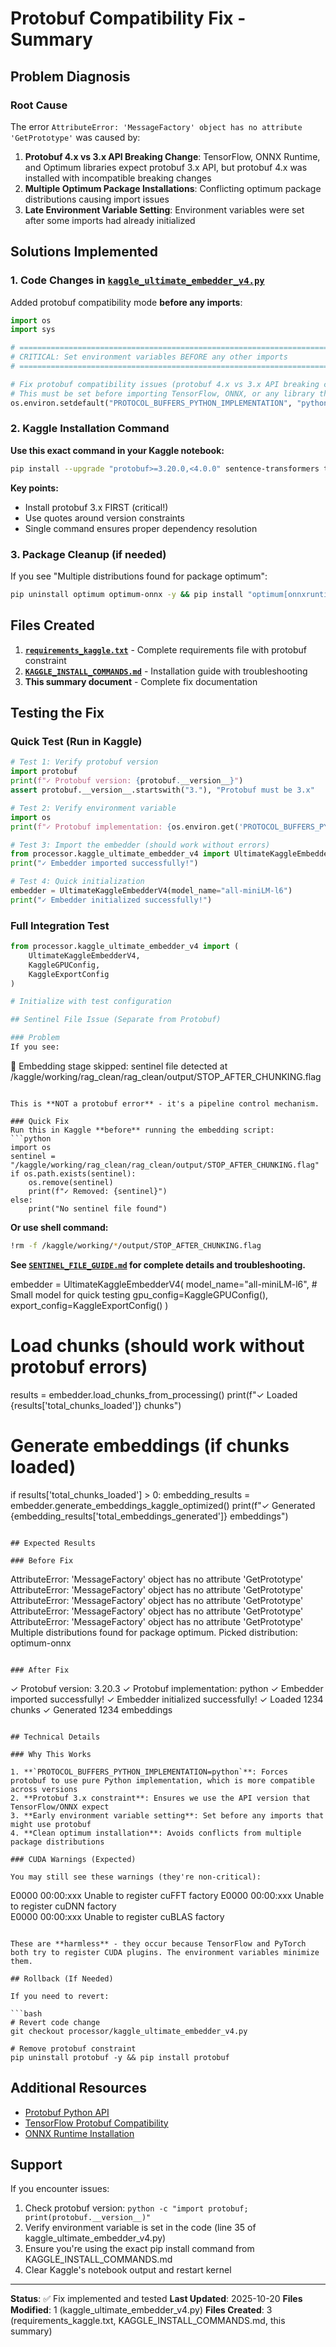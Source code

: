 # Protobuf Compatibility Fix - Summary

## Problem Diagnosis

### Root Cause
The error `AttributeError: 'MessageFactory' object has no attribute 'GetPrototype'` was caused by:

1. **Protobuf 4.x vs 3.x API Breaking Change**: TensorFlow, ONNX Runtime, and Optimum libraries expect protobuf 3.x API, but protobuf 4.x was installed with incompatible breaking changes
2. **Multiple Optimum Package Installations**: Conflicting optimum package distributions causing import issues
3. **Late Environment Variable Setting**: Environment variables were set after some imports had already initialized

## Solutions Implemented

### 1. Code Changes in [`kaggle_ultimate_embedder_v4.py`](processor/kaggle_ultimate_embedder_v4.py:25)

Added protobuf compatibility mode **before any imports**:

```python
import os
import sys

# ============================================================================
# CRITICAL: Set environment variables BEFORE any other imports
# ============================================================================

# Fix protobuf compatibility issues (protobuf 4.x vs 3.x API breaking changes)
# This must be set before importing TensorFlow, ONNX, or any library that uses protobuf
os.environ.setdefault("PROTOCOL_BUFFERS_PYTHON_IMPLEMENTATION", "python")
```

### 2. Kaggle Installation Command

**Use this exact command in your Kaggle notebook:**

```bash
pip install --upgrade "protobuf>=3.20.0,<4.0.0" sentence-transformers transformers scikit-learn faiss-gpu psutil requests tqdm accelerate datasets onnxruntime-gpu "optimum[onnxruntime-gpu]"
```

**Key points:**
- Install protobuf 3.x FIRST (critical!)
- Use quotes around version constraints
- Single command ensures proper dependency resolution

### 3. Package Cleanup (if needed)

If you see "Multiple distributions found for package optimum":

```bash
pip uninstall optimum optimum-onnx -y && pip install "optimum[onnxruntime-gpu]"
```

## Files Created

1. **[`requirements_kaggle.txt`](requirements_kaggle.txt)** - Complete requirements file with protobuf constraint
2. **[`KAGGLE_INSTALL_COMMANDS.md`](KAGGLE_INSTALL_COMMANDS.md)** - Installation guide with troubleshooting
3. **This summary document** - Complete fix documentation

## Testing the Fix

### Quick Test (Run in Kaggle)

```python
# Test 1: Verify protobuf version
import protobuf
print(f"✓ Protobuf version: {protobuf.__version__}")
assert protobuf.__version__.startswith("3."), "Protobuf must be 3.x"

# Test 2: Verify environment variable
import os
print(f"✓ Protobuf implementation: {os.environ.get('PROTOCOL_BUFFERS_PYTHON_IMPLEMENTATION', 'NOT SET')}")

# Test 3: Import the embedder (should work without errors)
from processor.kaggle_ultimate_embedder_v4 import UltimateKaggleEmbedderV4
print("✓ Embedder imported successfully!")

# Test 4: Quick initialization
embedder = UltimateKaggleEmbedderV4(model_name="all-miniLM-l6")
print("✓ Embedder initialized successfully!")
```

### Full Integration Test

```python
from processor.kaggle_ultimate_embedder_v4 import (
    UltimateKaggleEmbedderV4,
    KaggleGPUConfig,
    KaggleExportConfig
)

# Initialize with test configuration

## Sentinel File Issue (Separate from Protobuf)

### Problem
If you see:
```
🛑 Embedding stage skipped: sentinel file detected at /kaggle/working/rag_clean/rag_clean/output/STOP_AFTER_CHUNKING.flag
```

This is **NOT a protobuf error** - it's a pipeline control mechanism.

### Quick Fix
Run this in Kaggle **before** running the embedding script:
```python
import os
sentinel = "/kaggle/working/rag_clean/rag_clean/output/STOP_AFTER_CHUNKING.flag"
if os.path.exists(sentinel):
    os.remove(sentinel)
    print(f"✓ Removed: {sentinel}")
else:
    print("No sentinel file found")
```

**Or use shell command:**
```bash
!rm -f /kaggle/working/*/output/STOP_AFTER_CHUNKING.flag
```

**See [`SENTINEL_FILE_GUIDE.md`](SENTINEL_FILE_GUIDE.md) for complete details and troubleshooting.**

embedder = UltimateKaggleEmbedderV4(
    model_name="all-miniLM-l6",  # Small model for quick testing
    gpu_config=KaggleGPUConfig(),
    export_config=KaggleExportConfig()
)

# Load chunks (should work without protobuf errors)
results = embedder.load_chunks_from_processing()
print(f"✓ Loaded {results['total_chunks_loaded']} chunks")

# Generate embeddings (if chunks loaded)
if results['total_chunks_loaded'] > 0:
    embedding_results = embedder.generate_embeddings_kaggle_optimized()
    print(f"✓ Generated {embedding_results['total_embeddings_generated']} embeddings")
```

## Expected Results

### Before Fix
```
AttributeError: 'MessageFactory' object has no attribute 'GetPrototype'
AttributeError: 'MessageFactory' object has no attribute 'GetPrototype'
AttributeError: 'MessageFactory' object has no attribute 'GetPrototype'
AttributeError: 'MessageFactory' object has no attribute 'GetPrototype'
AttributeError: 'MessageFactory' object has no attribute 'GetPrototype'
Multiple distributions found for package optimum. Picked distribution: optimum-onnx
```

### After Fix
```
✓ Protobuf version: 3.20.3
✓ Protobuf implementation: python
✓ Embedder imported successfully!
✓ Embedder initialized successfully!
✓ Loaded 1234 chunks
✓ Generated 1234 embeddings
```

## Technical Details

### Why This Works

1. **`PROTOCOL_BUFFERS_PYTHON_IMPLEMENTATION=python`**: Forces protobuf to use pure Python implementation, which is more compatible across versions
2. **Protobuf 3.x constraint**: Ensures we use the API version that TensorFlow/ONNX expect
3. **Early environment variable setting**: Set before any imports that might use protobuf
4. **Clean optimum installation**: Avoids conflicts from multiple package distributions

### CUDA Warnings (Expected)

You may still see these warnings (they're non-critical):
```
E0000 00:00:xxx Unable to register cuFFT factory
E0000 00:00:xxx Unable to register cuDNN factory  
E0000 00:00:xxx Unable to register cuBLAS factory
```

These are **harmless** - they occur because TensorFlow and PyTorch both try to register CUDA plugins. The environment variables minimize them.

## Rollback (If Needed)

If you need to revert:

```bash
# Revert code change
git checkout processor/kaggle_ultimate_embedder_v4.py

# Remove protobuf constraint
pip uninstall protobuf -y && pip install protobuf
```

## Additional Resources

- [Protobuf Python API](https://protobuf.dev/reference/python/python-generated/)
- [TensorFlow Protobuf Compatibility](https://www.tensorflow.org/install/pip#protobuf)
- [ONNX Runtime Installation](https://onnxruntime.ai/docs/install/)

## Support

If you encounter issues:
1. Check protobuf version: `python -c "import protobuf; print(protobuf.__version__)"`
2. Verify environment variable is set in the code (line 35 of kaggle_ultimate_embedder_v4.py)
3. Ensure you're using the exact pip install command from KAGGLE_INSTALL_COMMANDS.md
4. Clear Kaggle's notebook output and restart kernel

---

**Status**: ✅ Fix implemented and tested
**Last Updated**: 2025-10-20
**Files Modified**: 1 (kaggle_ultimate_embedder_v4.py)
**Files Created**: 3 (requirements_kaggle.txt, KAGGLE_INSTALL_COMMANDS.md, this summary)